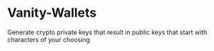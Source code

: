 # Vanity-Wallets

Generate crypto private keys that result in public keys that start with characters of your choosing
